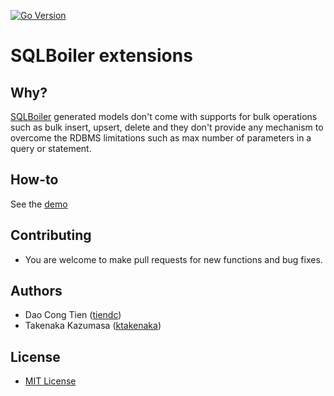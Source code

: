 [![Go Version](https://img.shields.io/badge/Go-%3E%3D%201.18-blue)](https://img.shields.io/badge/Go-%3E%3D%201.20-blue)

# SQLBoiler extensions

## Why?

[SQLBoiler](https://github.com/volatiletech/sqlboiler) generated models don't come with supports for bulk operations such as bulk insert, upsert, delete and they don't provide any mechanism to overcome the RDBMS limitations such as max number of parameters in a query or statement.

## How-to

See the [demo](https://github.com/tiendc/sqlboiler-extensions-demo)

## Contributing

- You are welcome to make pull requests for new functions and bug fixes.

## Authors

- Dao Cong Tien ([tiendc](https://github.com/tiendc))
- Takenaka Kazumasa ([ktakenaka](https://github.com/ktakenaka))

## License

- [MIT License](LICENSE)
